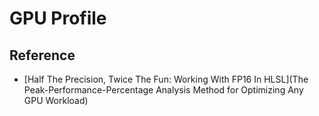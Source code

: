 # GPU Profile

## Reference
* [Half The Precision, Twice The Fun: Working With FP16 In HLSL](The Peak-Performance-Percentage Analysis Method for Optimizing Any GPU Workload)
